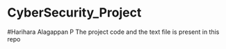 # CyberSecurity_Project
#Harihara Alagappan P
The project code and the text file is present in this repo
